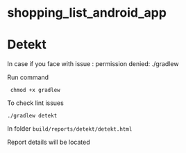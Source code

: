 # shopping_list_android_app


# Detekt

In case if you face with issue :
permission denied: ./gradlew

Run command

```
 chmod +x gradlew
```

To check lint issues

```
./gradlew detekt
```

In folder `build/reports/detekt/detekt.html`

Report details will be located